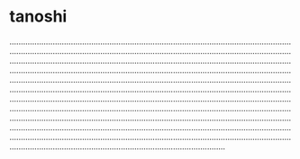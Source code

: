 # tanoshi

...................................................................................................................................................................................................................................................................................................................................................................................................................................................................................................................................................................................................................................................................................................................................................................................................................................................................................................................................................................................................................................................................................................................................................................................................................................................................................................................................................................................................................................................................................................................